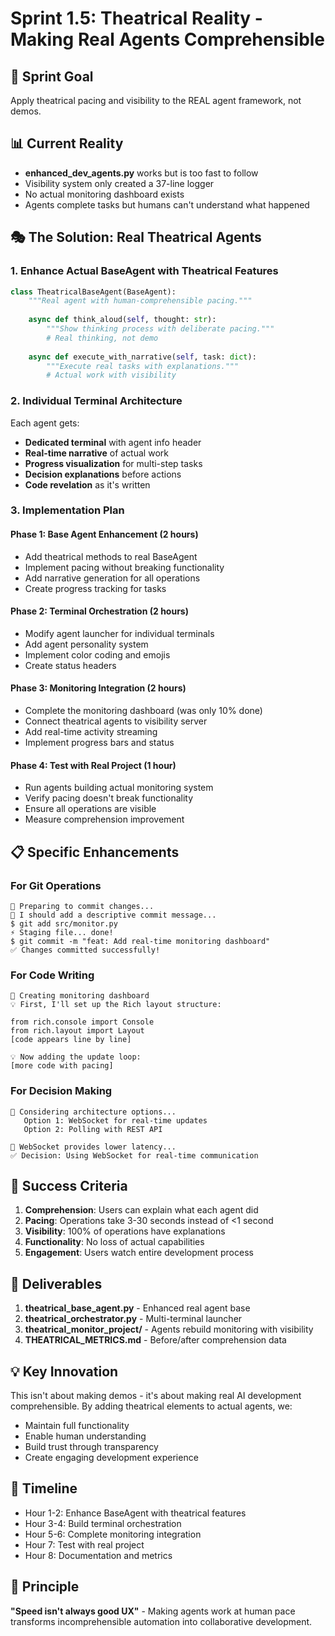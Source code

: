 # Sprint 1.5: Theatrical Reality - Making Real Agents Comprehensible

## 🎯 Sprint Goal
Apply theatrical pacing and visibility to the REAL agent framework, not demos.

## 📊 Current Reality
- **enhanced_dev_agents.py** works but is too fast to follow
- Visibility system only created a 37-line logger
- No actual monitoring dashboard exists
- Agents complete tasks but humans can't understand what happened

## 🎭 The Solution: Real Theatrical Agents

### 1. Enhance Actual BaseAgent with Theatrical Features

```python
class TheatricalBaseAgent(BaseAgent):
    """Real agent with human-comprehensible pacing."""
    
    async def think_aloud(self, thought: str):
        """Show thinking process with deliberate pacing."""
        # Real thinking, not demo
        
    async def execute_with_narrative(self, task: dict):
        """Execute real tasks with explanations."""
        # Actual work with visibility
```

### 2. Individual Terminal Architecture

Each agent gets:
- **Dedicated terminal** with agent info header
- **Real-time narrative** of actual work
- **Progress visualization** for multi-step tasks
- **Decision explanations** before actions
- **Code revelation** as it's written

### 3. Implementation Plan

#### Phase 1: Base Agent Enhancement (2 hours)
- Add theatrical methods to real BaseAgent
- Implement pacing without breaking functionality
- Add narrative generation for all operations
- Create progress tracking for tasks

#### Phase 2: Terminal Orchestration (2 hours)
- Modify agent launcher for individual terminals
- Add agent personality system
- Implement color coding and emojis
- Create status headers

#### Phase 3: Monitoring Integration (2 hours)
- Complete the monitoring dashboard (was only 10% done)
- Connect theatrical agents to visibility server
- Add real-time activity streaming
- Implement progress bars and status

#### Phase 4: Test with Real Project (1 hour)
- Run agents building actual monitoring system
- Verify pacing doesn't break functionality
- Ensure all operations are visible
- Measure comprehension improvement

## 📋 Specific Enhancements

### For Git Operations
```
🔀 Preparing to commit changes...
💭 I should add a descriptive commit message...
$ git add src/monitor.py
⚡ Staging file... done!
$ git commit -m "feat: Add real-time monitoring dashboard"
✅ Changes committed successfully!
```

### For Code Writing
```
📝 Creating monitoring dashboard
💡 First, I'll set up the Rich layout structure:

from rich.console import Console
from rich.layout import Layout
[code appears line by line]

💡 Now adding the update loop:
[more code with pacing]
```

### For Decision Making
```
💭 Considering architecture options...
   Option 1: WebSocket for real-time updates
   Option 2: Polling with REST API
   
🤔 WebSocket provides lower latency...
✅ Decision: Using WebSocket for real-time communication
```

## 🎯 Success Criteria

1. **Comprehension**: Users can explain what each agent did
2. **Pacing**: Operations take 3-30 seconds instead of <1 second  
3. **Visibility**: 100% of operations have explanations
4. **Functionality**: No loss of actual capabilities
5. **Engagement**: Users watch entire development process

## 🚀 Deliverables

1. **theatrical_base_agent.py** - Enhanced real agent base
2. **theatrical_orchestrator.py** - Multi-terminal launcher
3. **theatrical_monitor_project/** - Agents rebuild monitoring with visibility
4. **THEATRICAL_METRICS.md** - Before/after comprehension data

## 💡 Key Innovation

This isn't about making demos - it's about making real AI development comprehensible. By adding theatrical elements to actual agents, we:
- Maintain full functionality
- Enable human understanding
- Build trust through transparency
- Create engaging development experience

## 📅 Timeline

- Hour 1-2: Enhance BaseAgent with theatrical features
- Hour 3-4: Build terminal orchestration
- Hour 5-6: Complete monitoring integration
- Hour 7: Test with real project
- Hour 8: Documentation and metrics

## 🔑 Principle

**"Speed isn't always good UX"** - Making agents work at human pace transforms incomprehensible automation into collaborative development.